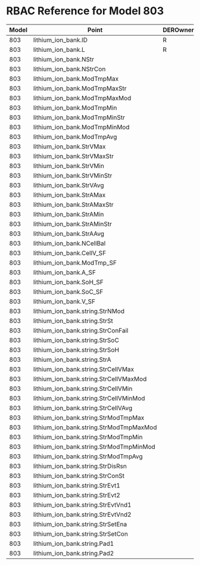 # RBAC Reference for Model 803

| Model | Point | DEROwnerSunSpec | DERInstallerSunSpec | DERVendorSunSpec | ServiceProviderSunSpec | GridOperatorSunSpec |
|-------|-------|------------------|---------------------|------------------|------------------------|---------------------|
| 803 | lithium_ion_bank.ID | R | R | R | R | R |
| 803 | lithium_ion_bank.L | R | R | R | R | R |
| 803 | lithium_ion_bank.NStr |  |  |  |  |  |
| 803 | lithium_ion_bank.NStrCon |  |  |  |  |  |
| 803 | lithium_ion_bank.ModTmpMax |  |  |  |  |  |
| 803 | lithium_ion_bank.ModTmpMaxStr |  |  |  |  |  |
| 803 | lithium_ion_bank.ModTmpMaxMod |  |  |  |  |  |
| 803 | lithium_ion_bank.ModTmpMin |  |  |  |  |  |
| 803 | lithium_ion_bank.ModTmpMinStr |  |  |  |  |  |
| 803 | lithium_ion_bank.ModTmpMinMod |  |  |  |  |  |
| 803 | lithium_ion_bank.ModTmpAvg |  |  |  |  |  |
| 803 | lithium_ion_bank.StrVMax |  |  |  |  |  |
| 803 | lithium_ion_bank.StrVMaxStr |  |  |  |  |  |
| 803 | lithium_ion_bank.StrVMin |  |  |  |  |  |
| 803 | lithium_ion_bank.StrVMinStr |  |  |  |  |  |
| 803 | lithium_ion_bank.StrVAvg |  |  |  |  |  |
| 803 | lithium_ion_bank.StrAMax |  |  |  |  |  |
| 803 | lithium_ion_bank.StrAMaxStr |  |  |  |  |  |
| 803 | lithium_ion_bank.StrAMin |  |  |  |  |  |
| 803 | lithium_ion_bank.StrAMinStr |  |  |  |  |  |
| 803 | lithium_ion_bank.StrAAvg |  |  |  |  |  |
| 803 | lithium_ion_bank.NCellBal |  |  |  |  |  |
| 803 | lithium_ion_bank.CellV_SF |  |  |  |  |  |
| 803 | lithium_ion_bank.ModTmp_SF |  |  |  |  |  |
| 803 | lithium_ion_bank.A_SF |  |  |  |  |  |
| 803 | lithium_ion_bank.SoH_SF |  |  |  |  |  |
| 803 | lithium_ion_bank.SoC_SF |  |  |  |  |  |
| 803 | lithium_ion_bank.V_SF |  |  |  |  |  |
| 803 | lithium_ion_bank.string.StrNMod |  |  |  |  |  |
| 803 | lithium_ion_bank.string.StrSt |  |  |  |  |  |
| 803 | lithium_ion_bank.string.StrConFail |  |  |  |  |  |
| 803 | lithium_ion_bank.string.StrSoC |  |  |  |  |  |
| 803 | lithium_ion_bank.string.StrSoH |  |  |  |  |  |
| 803 | lithium_ion_bank.string.StrA |  |  |  |  |  |
| 803 | lithium_ion_bank.string.StrCellVMax |  |  |  |  |  |
| 803 | lithium_ion_bank.string.StrCellVMaxMod |  |  |  |  |  |
| 803 | lithium_ion_bank.string.StrCellVMin |  |  |  |  |  |
| 803 | lithium_ion_bank.string.StrCellVMinMod |  |  |  |  |  |
| 803 | lithium_ion_bank.string.StrCellVAvg |  |  |  |  |  |
| 803 | lithium_ion_bank.string.StrModTmpMax |  |  |  |  |  |
| 803 | lithium_ion_bank.string.StrModTmpMaxMod |  |  |  |  |  |
| 803 | lithium_ion_bank.string.StrModTmpMin |  |  |  |  |  |
| 803 | lithium_ion_bank.string.StrModTmpMinMod |  |  |  |  |  |
| 803 | lithium_ion_bank.string.StrModTmpAvg |  |  |  |  |  |
| 803 | lithium_ion_bank.string.StrDisRsn |  |  |  |  |  |
| 803 | lithium_ion_bank.string.StrConSt |  |  |  |  |  |
| 803 | lithium_ion_bank.string.StrEvt1 |  |  |  |  |  |
| 803 | lithium_ion_bank.string.StrEvt2 |  |  |  |  |  |
| 803 | lithium_ion_bank.string.StrEvtVnd1 |  |  |  |  |  |
| 803 | lithium_ion_bank.string.StrEvtVnd2 |  |  |  |  |  |
| 803 | lithium_ion_bank.string.StrSetEna |  |  |  |  |  |
| 803 | lithium_ion_bank.string.StrSetCon |  |  |  |  |  |
| 803 | lithium_ion_bank.string.Pad1 |  |  |  |  |  |
| 803 | lithium_ion_bank.string.Pad2 |  |  |  |  |  |

